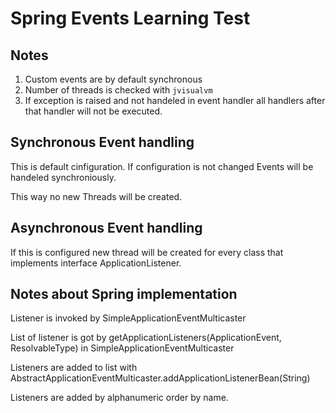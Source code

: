 # Spring Events Learning Test

## Notes
1. Custom events are by default synchronous
1. Number of threads is checked with `jvisualvm`
1. If exception is raised and not handeled in event handler all handlers after
that handler will not be executed.

## Synchronous Event handling

This is default cinfiguration. If configuration is not changed Events will be 
handeled synchroniously. 

This way no new Threads will be created.

## Asynchronous Event handling

If this is configured new thread will be created for every class that implements
 interface ApplicationListener.

## Notes about Spring implementation

Listener is invoked by SimpleApplicationEventMulticaster

List of listener is got by getApplicationListeners(ApplicationEvent, 
 ResolvableType) in SimpleApplicationEventMulticaster

Listeners are added to list with 
 AbstractApplicationEventMulticaster.addApplicationListenerBean(String)

Listeners are added by alphanumeric order by name. 